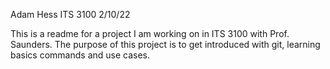 Adam Hess
ITS 3100
2/10/22

This is a readme for a project I am working on in ITS 3100 with Prof. Saunders.
The purpose of this project is to get introduced with git, learning basics commands and
use cases. 
